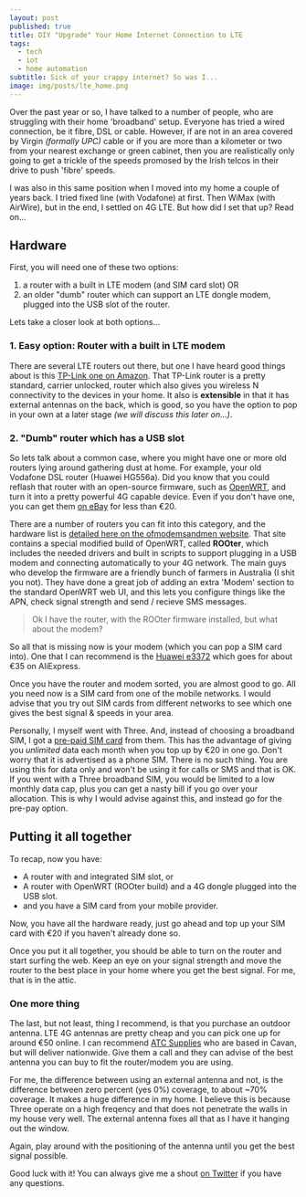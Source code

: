 ```yaml
---
layout: post
published: true
title: DIY "Upgrade" Your Home Internet Connection to LTE
tags:
  - tech
  - iot
  - home automation
subtitle: Sick of your crappy internet? So was I...
image: img/posts/lte_home.png
---
```


Over the past year or so, I have talked to a number of people, who are struggling with their home 'broadband' setup. Everyone has tried a wired connection, be it fibre, DSL or cable. However, if are not in an area covered by Virgin _(formally UPC)_ cable or if you are more than a kilometer or two from your nearest exchange or green cabinet, then you are realistically only going to get a trickle of the speeds promosed by the Irish telcos in their drive to push 'fibre' speeds. 

I was also in this same position when I moved into my home a couple of years back. I tried fixed line (with Vodafone) at first. Then WiMax (with AirWire), but in the end, I settled on 4G LTE. But how did I set that up? Read on...

## Hardware
First, you will need one of these two options:
1. a router with a built in LTE modem (and SIM card slot) OR
2. an older "dumb" router which can support an LTE dongle modem, plugged into the USB slot of the router.

Lets take a closer look at both options...

### 1. Easy option: Router with a built in LTE modem

There are several LTE routers out there, but one I have heard good things about is this [TP-Link one on Amazon](http://www.amazon.co.uk/dp/B016ZWXYXG/ref=cm_sw_r_tw_dp_x_imiPybQ6E4TDW). That TP-Link router is a pretty standard, carrier unlocked, router which also gives you wireless N connectivity to the devices in your home. It also is **extensible** in that it has external antennas on the back, which is good, so you have the option to pop in your own at a later stage _(we will discuss this later on...)_.

### 2. "Dumb" router which has a USB slot

So lets talk about a common case, where you might have one or more old routers lying around gathering dust at home. For example, your old Vodafone DSL router (Huawei HG556a). Did you know that you could reflash that router with an open-source firmware, such as [OpenWRT](https://www.openwrt.org), and turn it into a pretty powerful 4G capable device. Even if you don't have one, you can get them [on eBay](http://www.ebay.ie/sch/i.html?_from=R40&_trksid=p2050601.m570.l1313.TR0.TRC0.H0.XHuawei+HG556a.TRS0&_nkw=Huawei+HG556a&_sacat=0) for less than €20.

There are a number of routers you can fit into this category, and the hardware list is [detailed here on the ofmodemsandmen website](http://www.ofmodemsandmen.com/supported.html). That site contains a special modified build of OpenWRT, called **ROOter**, which includes the needed drivers and built in scripts to support plugging in a USB modem and connecting automatically to your 4G network. The main guys who develop the firmware are a friendly bunch of farmers in Australia (I shit you not). They have done a great job of adding an extra 'Modem' section to the standard OpenWRT web UI, and this lets you configure things like the APN, check signal strength and send / recieve SMS messages.

> Ok I have the router, with the ROOter firmware installed, but what about the modem?

So all that is missing now is your modem (which you can pop a SIM card into). One that I can recommend is the [Huawei e3372](https://www.aliexpress.com/wholesale?catId=0&initiative_id=SB_20170215092702&SearchText=huawei+lte+e3372) which goes for about €35 on AliExpress. 

Once you have the router and modem sorted, you are almost good to go. All you need now is a SIM card from one of the mobile networks. I would advise that you try out SIM cards from different networks to see which one gives the best signal & speeds in your area. 

Personally, I myself went with Three. And, instead of choosing a broadband SIM, I got a [pre-paid SIM card](http://www.three.ie/online/voice/prepay/3pay-trio-sim/) from them. This has the advantage of giving you _unlimited_ data each month when you top up by €20 in one go. Don't worry that it is advertised as a phone SIM. There is no such thing. You are using this for data only and won't be using it for calls or SMS and that is OK. If you went with a Three broadband SIM, you would be limited to a low monthly data cap, plus you can get a nasty bill if you go over your allocation. This is why I would advise against this, and instead go for the pre-pay option.

## Putting it all together

To recap, now you have:
- A router with and integrated SIM slot, or
- A router with OpenWRT (ROOter build) and a 4G dongle plugged into the USB slot.
- and you have a SIM card from your mobile provider.

Now, you have all the hardware ready, just go ahead and top up your SIM card with €20 if you haven't already done so. 

Once you put it all together, you should be able to turn on the router and start surfing the web. Keep an eye on your signal strength and move the router to the best place in your home where you get the best signal. For me, that is in the attic.

### One more thing

The last, but not least, thing I recommend, is that you purchase an outdoor antenna. LTE 4G antennas are pretty cheap and you can pick one up for around €50 online. I can recommend [ATC Supplies](http://www.atcsupplies.ie/search.php?search_for=lte+aerial&manufacturer=*&category=*) who are based in Cavan, but will deliver nationwide. Give them a call and they can advise of the best antenna you can buy to fit the router/modem you are using.

For me, the difference between using an external antenna and not, is the difference between zero percent (yes 0%) coverage, to about ~70% coverage. It makes a huge difference in my home. I believe this is because Three operate on a high freqency and that does not penetrate the walls in my house very well. The external antenna fixes all that as I have it hanging out the window.

Again, play around with the positioning of the antenna until you get the best signal possible.

Good luck with it! You can always give me a shout [on Twitter](https://twitter.com/finbarrbrady) if you have any questions.
